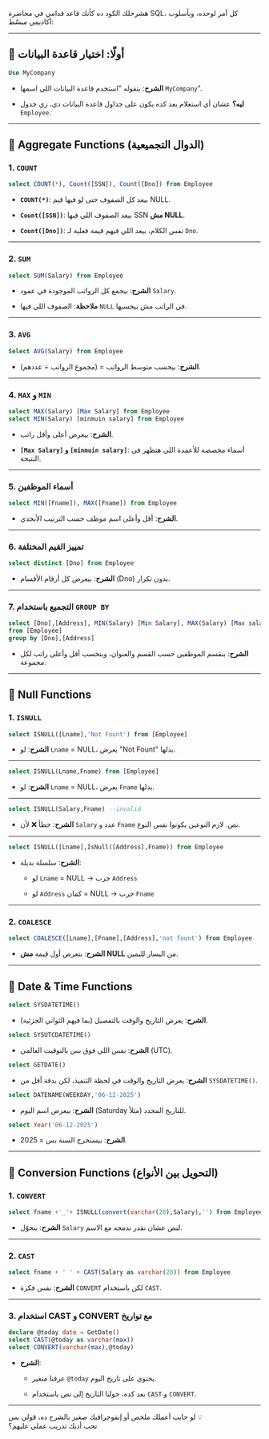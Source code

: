 هشرحلك الكود ده كأنك قاعد قدامي في محاضرة SQL، كل أمر لوحده، وبأسلوب أكاديمي مبسّط:

---

## 🧠 أولًا: اختيار قاعدة البيانات

```sql
Use MyCompany
```

- **الشرح**: بنقوله "استخدم قاعدة البيانات اللي اسمها `MyCompany`".
    
- **ليه؟** عشان أي استعلام بعد كده يكون على جداول قاعدة البيانات دي، زي جدول `Employee`.
    

---

## 🧮 Aggregate Functions (الدوال التجميعية)

### 1. `COUNT`

```sql
select COUNT(*), Count([SSN]), Count([Dno]) from Employee
```

- **`COUNT(*)`**: بيعد كل الصفوف حتى لو فيها قيم NULL.
    
- **`Count([SSN])`**: بيعد الصفوف اللي فيها SSN **مش NULL**.
    
- **`Count([Dno])`**: نفس الكلام، بيعد اللي فيهم قيمة فعلية لـ `Dno`.
    

---

### 2. `SUM`

```sql
select SUM(Salary) from Employee
```

- **الشرح**: بيجمع كل الرواتب الموجودة في عمود `Salary`.
    
- **ملاحظة**: الصفوف اللي فيها `NULL` في الراتب مش بيحسبها.
    

---

### 3. `AVG`

```sql
Select AVG(Salary) from Employee
```

- **الشرح**: بيحسب متوسط الرواتب = (مجموع الرواتب ÷ عددهم).
    

---

### 4. `MAX` و `MIN`

```sql
select MAX(Salary) [Max Salary] from Employee
select MIN(Salary) [minmuin salary] from Employee
```

- **الشرح**: بيعرض أعلى وأقل راتب.
    
- **`[Max Salary]` و `[minmuin salary]`**: أسماء مخصصة للأعمدة اللي هتظهر في النتيجة.
    

---

### 5. أسماء الموظفين

```sql
select MIN([Fname]), MAX([Fname]) from Employee
```

- **الشرح**: أقل وأعلى اسم موظف حسب الترتيب الأبجدي.
    

---

### 6. تمييز القيم المختلفة

```sql
select distinct [Dno] from Employee
```

- **الشرح**: بيعرض كل أرقام الأقسام (Dno) بدون تكرار.
    

---

### 7. التجميع باستخدام `GROUP BY`

```sql
select [Dno],[Address], MIN(Salary) [Min Salary], MAX(Salary) [Max salay]
from [Employee]
group by [Dno],[Address]
```

- **الشرح**: بنقسم الموظفين حسب القسم والعنوان، وبنحسب أقل وأعلى راتب لكل مجموعة.
    

---

## 🚫 Null Functions

### 1. `ISNULL`

```sql
select ISNULL([Lname],'Not Fount') from [Employee]
```

- **الشرح**: لو `Lname` = NULL، يعرض "Not Fount" بدلها.
    

---

```sql
select ISNULL(Lname,Fname) from [Employee]
```

- **الشرح**: لو `Lname` = NULL، يعرض `Fname` بدلها.
    

---

```sql
select ISNULL(Salary,Fname) --invalid
```

- **الشرح**: خطأ ❌ لأن `Salary` عدد و `Fname` نص. لازم النوعين يكونوا نفس النوع.
    

---

```sql
select ISNULL([Lname],IsNull([Address],Fname)) from Employee
```

- **الشرح**: سلسلة بديلة:
    
    - لو `Lname` = NULL → جرب `Address`
        
    - لو `Address` كمان = NULL → جرب `Fname`
        

---

### 2. `COALESCE`

```sql
select COALESCE([Lname],[Fname],[Address],'not fount') from Employee
```

- **الشرح**: بتعرض أول قيمة **مش NULL** من اليسار لليمين.
    

---

## 📅 Date & Time Functions

```sql
select SYSDATETIME()
```

- **الشرح**: يعرض التاريخ والوقت بالتفصيل (بما فيهم الثواني الجزئية).
    

```sql
select SYSUTCDATETIME()
```

- **الشرح**: نفس اللي فوق بس بالتوقيت العالمي (UTC).
    

```sql
select GETDATE()
```

- **الشرح**: يعرض التاريخ والوقت في لحظة التنفيذ، لكن بدقة أقل من `SYSDATETIME()`.
    

```sql
select DATENAME(WEEKDAY,'06-12-2025')
```

- **الشرح**: بيعرض اسم اليوم (Saturday مثلاً) للتاريخ المحدد.
    

```sql
select Year('06-12-2025')
```

- **الشرح**: بيستخرج السنة بس = 2025.
    

---

## 🔄 Conversion Functions (التحويل بين الأنواع)

### 1. `CONVERT`

```sql
select fname +'_'+ ISNULL(convert(varchar(20),Salary),'') from Employee
```

- **الشرح**: بنحوّل `Salary` لنص عشان نقدر ندمجه مع الاسم.
    

---

### 2. `CAST`

```sql
select fname + ' ' + CAST(Salary as varchar(20)) from Employee
```

- **الشرح**: نفس فكرة `CONVERT` لكن باستخدام `CAST`.
    

---

### 3. استخدام CAST و CONVERT مع تواريخ

```sql
declare @today date = GetDate()
select CAST(@today as varchar(max))
select CONVERT(varchar(max),@today)
```

- **الشرح**:
    
    - عرفنا متغير `@today` يحتوي على تاريخ اليوم.
        
    - بعد كده، حولنا التاريخ إلى نص باستخدام `CAST` و `CONVERT`.
        

---

لو حابب أعملك ملخص أو إنفوجرافيك صغير بالشرح ده، قولي بس 💡  
تحب أديك تدريب عملي عليهم؟